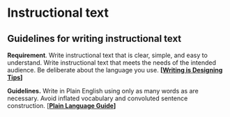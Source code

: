# Instructional text

## Guidelines for writing instructional text

**Requirement**. Write instructional text that is clear, simple, and easy to understand. Write instructional text that meets the needs of the intended audience. Be deliberate about the language you use. **\[**[**Writing is Designing Tips**](https://rosenfeldmedia.com/sample-chapter-writing-is-designing/)**]**

**Guidelines.** Write in Plain English using only as many words as are necessary. Avoid inflated vocabulary and convoluted sentence construction. \[[**Plain Language Guide**](https://www.plainlanguage.gov/about/definitions/short-definition/)**]**
